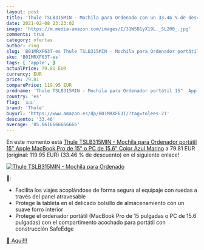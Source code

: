 ```yaml
---
layout: post
title: 'Thule TSLB315MIN - Mochila para Ordenado con un 33.46 % de descuento'
date: 2021-02-08 23:23:02
image: 'https://m.media-amazon.com/images/I/31W5B1yX19L._SL200_.jpg'
comments: true
category: ofertas
author: ring
slug: 'B01MRXF63T-es Thule TSLB315MIN - Mochila para Ordenador portátil 15"...'
sku: 'B01MRXF63T-es'
tags: [ 'apple', ]
actualPrice: 79.81 EUR
currency: EUR
price: 79.81
comparePrice: 119.95 EUR
prodname: 'Thule TSLB315MIN - Mochila para Ordenador portátil 15"  Apple MacBook Pro de 15" o PC de 15.6"  Color Azul Marino'
country: 'es'
flag: '🇪🇸'
brand: 'Thule'
buyurl: 'https://www.amazon.es/dp/B01MRXF63T/?tag=tolees-21'
descuento: '33.46'
average: '85.6616666666666'
---
```


En este momento está [Thule TSLB315MIN - Mochila para Ordenador portátil 15"  Apple MacBook Pro de 15" o PC de 15.6"  Color Azul Marino](https://www.amazon.es/dp/B01MRXF63T/?tag=tolees-21) a 79.81 EUR (original: 119.95 EUR) (33.46 %  de descuento) en el siguiente enlace!

[![Thule TSLB315MIN - Mochila para Ordenado](https://m.media-amazon.com/images/I/31W5B1yX19L._SL200_.jpg)](https://www.amazon.es/dp/B01MRXF63T/?tag=tolees-21)

🔎:

- Facilita los viajes acoplándose de forma segura al equipaje con ruedas a través del panel atravesable
- Protege la tableta en el delicado bolsillo de almacenamiento con un suave forro interior
- Protege el ordenador portátil (MacBook Pro de 15 pulgadas o PC de 15.6 pulgadas) con el compartimento acochado para portátil con construcción SafeEdge

[🛒 Aquí!!!](https://www.amazon.es/dp/B01MRXF63T/?tag=tolees-21)
